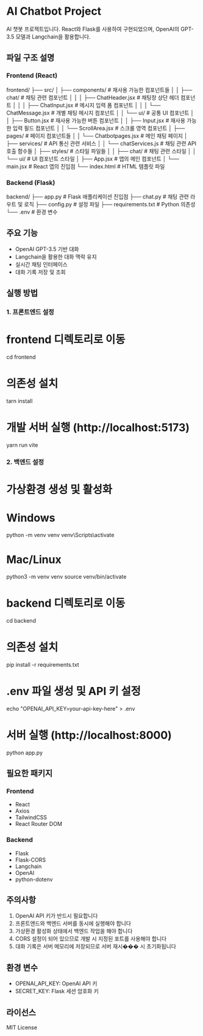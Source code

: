 # AI Chatbot Project

AI 챗봇 프로젝트입니다. React와 Flask를 사용하여 구현되었으며, OpenAI의 GPT-3.5 모델과 Langchain을 활용합니다.

## 파일 구조 설명

### Frontend (React)
frontend/
├── src/
│   ├── components/                      # 재사용 가능한 컴포넌트들
│   │   ├── chat/                       # 채팅 관련 컴포넌트
│   │   │   ├── ChatHeader.jsx          # 채팅창 상단 헤더 컴포넌트
│   │   │   ├── ChatInput.jsx           # 메시지 입력 폼 컴포넌트
│   │   │   └── ChatMessage.jsx         # 개별 채팅 메시지 컴포넌트
│   │   └── ui/                         # 공통 UI 컴포넌트
│   │       ├── Button.jsx              # 재사용 가능한 버튼 컴포넌트
│   │       ├── Input.jsx               # 재사용 가능한 입력 필드 컴포넌트
│   │       └── ScrollArea.jsx          # 스크롤 영역 컴포넌트
│   ├── pages/                          # 페이지 컴포넌트들
│   │   └── Chatbotpages.jsx           # 메인 채팅 페이지
│   ├── services/                       # API 통신 관련 서비스
│   │   └── chatServices.js            # 채팅 관련 API 호출 함수들
│   ├── styles/                         # 스타일 파일들
│   │   ├── chat/                      # 채팅 관련 스타일
│   │   └── ui/                        # UI 컴포넌트 스타일
│   ├── App.jsx                         # 앱의 메인 컴포넌트
│   └── main.jsx                        # React 앱의 진입점
└── index.html                          # HTML 템플릿 파일

### Backend (Flask)
backend/
├── app.py              # Flask 애플리케이션 진입점
├── chat.py             # 채팅 관련 라우트 및 로직
├── config.py           # 설정 파일
├── requirements.txt    # Python 의존성
└── .env               # 환경 변수

## 주요 기능
- OpenAI GPT-3.5 기반 대화
- Langchain을 활용한 대화 맥락 유지
- 실시간 채팅 인터페이스
- 대화 기록 저장 및 조회

## 실행 방법

### 1. 프론트엔드 설정
# frontend 디렉토리로 이동
cd frontend

# 의존성 설치
tarn install

# 개발 서버 실행 (http://localhost:5173)
yarn run vite

### 2. 백엔드 설정
# 가상환경 생성 및 활성화
# Windows
python -m venv venv
venv\Scripts\activate

# Mac/Linux
python3 -m venv venv
source venv/bin/activate

# backend 디렉토리로 이동
cd backend

# 의존성 설치
pip install -r requirements.txt

# .env 파일 생성 및 API 키 설정
echo "OPENAI_API_KEY=your-api-key-here" > .env

# 서버 실행 (http://localhost:8000)
python app.py

## 필요한 패키지
### Frontend
- React
- Axios
- TailwindCSS
- React Router DOM

### Backend
- Flask
- Flask-CORS
- Langchain
- OpenAI
- python-dotenv

## 주의사항
1. OpenAI API 키가 반드시 필요합니다
2. 프론트엔드와 백엔드 서버를 동시에 실행해야 합니다
3. 가상환경 활성화 상태에서 백엔드 작업을 해야 합니다
4. CORS 설정이 되어 있으므로 개발 시 지정된 포트를 사용해야 합니다
5. 대화 기록은 서버 메모리에 저장되므로 서버 재시��� 시 초기화됩니다

## 환경 변수
- OPENAI_API_KEY: OpenAI API 키
- SECRET_KEY: Flask 세션 암호화 키

## 라이선스
MIT License
